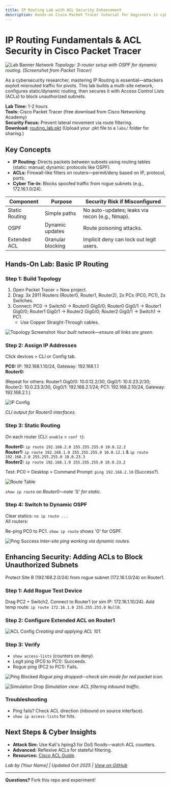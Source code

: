 ```yaml
---
title: IP Routing Lab with ACL Security Enhancement
description: Hands-on Cisco Packet Tracer tutorial for beginners in cybersecurity networking.
---
```


# IP Routing Fundamentals & ACL Security in Cisco Packet Tracer

![Lab Banner](images/topology.png)
*Network Topology: 3-router setup with OSPF for dynamic routing. (Screenshot from Packet Tracer)*

As a cybersecurity researcher, mastering IP Routing is essential—attackers exploit misrouted traffic for pivots. This lab builds a multi-site network, configures static/dynamic routing, then secures it with Access Control Lists (ACLs) to block unauthorized subnets. 

**Lab Time:** 1-2 hours  
**Tools:** Cisco Packet Tracer (free download from Cisco Networking Academy)  
**Security Focus:** Prevent lateral movement via route filtering.  
**Download:** [routing_lab.pkt](labs/routing_lab.pkt) (Upload your .pkt file to a `labs/` folder for sharing.)

## Key Concepts
- **IP Routing:** Directs packets between subnets using routing tables (static: manual; dynamic: protocols like OSPF).
- **ACLs:** Firewall-like filters on routers—permit/deny based on IP, protocol, ports.
- **Cyber Tie-In:** Blocks spoofed traffic from rogue subnets (e.g., 172.16.1.0/24).

| Component | Purpose | Security Risk if Misconfigured |
|-----------|---------|--------------------------------|
| Static Routing | Simple paths | No auto-updates; leaks via recon (e.g., Nmap). |
| OSPF | Dynamic updates | Route poisoning attacks. |
| Extended ACL | Granular blocking | Implicit deny can lock out legit users. |

## Hands-On Lab: Basic IP Routing

### Step 1: Build Topology
1. Open Packet Tracer > New project.
2. Drag: 3x 2911 Routers (Router0, Router1, Router2), 2x PCs (PC0, PC1), 2x Switches.
3. Connect: PC0 → Switch0 → Router0 Gig0/0; Router0 Gig0/1 → Router1 Gig0/0; Router1 Gig0/1 → Router2 Gig0/0; Router2 Gig0/1 → Switch1 → PC1.
   - Use Copper Straight-Through cables.

![Topology Screenshot](images/topology.png)
*Your built network—ensure all links are green.*

### Step 2: Assign IP Addresses
Click devices > CLI or Config tab.

**PC0:** IP: 192.168.1.10/24, Gateway: 192.168.1.1  
**Router0:**  



(Repeat for others: Router1 Gig0/0: 10.0.12.2/30, Gig0/1: 10.0.23.2/30; Router2: 10.0.23.3/30, Gig0/1: 192.168.2.1/24; PC1: 192.168.2.10/24, Gateway: 192.168.2.1.)

![IP Config](images/ip-config.png)

*CLI output for Router0 interfaces.*

### Step 3: Static Routing
On each router (CLI: `enable` > `conf t`):

**Router0:** `ip route 192.168.2.0 255.255.255.0 10.0.12.2`  
**Router1:** `ip route 192.168.1.0 255.255.255.0 10.0.12.1` & `ip route 192.168.2.0 255.255.255.0 10.0.23.3`  
**Router2:** `ip route 192.168.1.0 255.255.255.0 10.0.23.2`  

Test: PC0 > Desktop > Command Prompt: `ping 192.168.2.10` (Success?).

![Route Table](images/route-table.png)

*`show ip route` on Router0—note 'S' for static.*

### Step 4: Switch to Dynamic OSPF
Clear statics: `no ip route ...`  
All routers:  



Re-ping PC0 to PC1. `show ip route` shows 'O' for OSPF.

![Ping Success](images/ping-success.png)
*Inter-site ping working via dynamic routes.*

## Enhancing Security: Adding ACLs to Block Unauthorized Subnets

Protect Site B (192.168.2.0/24) from rogue subnet (172.16.1.0/24) on Router1.

### Step 1: Add Rogue Test Device
Drag PC2 + Switch2. Connect to Router1 (or sim IP: 172.16.1.10/24). Add temp route: `ip route 172.16.1.0 255.255.255.0 Null0`.

### Step 2: Configure Extended ACL on Router1


![ACL Config](images/acl-config.png)
*Creating and applying ACL 101.*

### Step 3: Verify
- `show access-lists` (counters on deny).  
- Legit ping (PC0 to PC1): Succeeds.  
- Rogue ping (PC2 to PC1): Fails.

![Ping Blocked](images/ping-blocked.png)
*Rogue ping dropped—check sim mode for red packet icon.*

![Simulation Drop](images/sim-drop.png)
*Simulation view: ACL filtering inbound traffic.*

### Troubleshooting
- Ping fails? Check ACL direction (inbound on source interface).  
- `show ip access-lists` for hits.

## Next Steps & Cyber Insights
- **Attack Sim:** Use Kali's hping3 for DoS floods—watch ACL counters.  
- **Advanced:** Reflexive ACLs for stateful filtering.  
- **Resources:** [Cisco ACL Guide](https://www.cisco.com/c/en/us/support/docs/ip/access-lists/13608-21.html).  

*Lab by [Your Name] | Updated Oct 2025 | [View on GitHub](https://github.com/yourusername/cyber-labs)*

---

**Questions?** Fork this repo and experiment!
